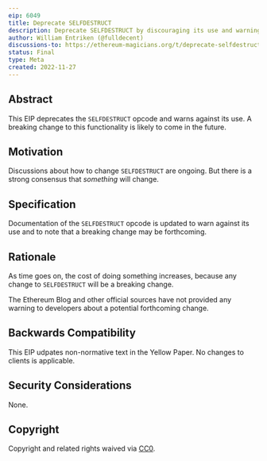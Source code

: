 ```yaml
---
eip: 6049
title: Deprecate SELFDESTRUCT
description: Deprecate SELFDESTRUCT by discouraging its use and warning about a potential future behavior change.
author: William Entriken (@fulldecent)
discussions-to: https://ethereum-magicians.org/t/deprecate-selfdestruct/11907
status: Final
type: Meta
created: 2022-11-27
---
```


## Abstract

This EIP deprecates the `SELFDESTRUCT` opcode and warns against its use. A breaking change to this functionality is likely to come in the future.

## Motivation

Discussions about how to change `SELFDESTRUCT` are ongoing. But there is a strong consensus that *something* will change.

## Specification

Documentation of the `SELFDESTRUCT` opcode is updated to warn against its use and to note that a breaking change may be forthcoming.

## Rationale

As time goes on, the cost of doing something increases, because any change to `SELFDESTRUCT` will be a breaking change.

The Ethereum Blog and other official sources have not provided any warning to developers about a potential forthcoming change.

## Backwards Compatibility

This EIP udpates non-normative text in the Yellow Paper. No changes to clients is applicable.

## Security Considerations

None.

## Copyright

Copyright and related rights waived via [CC0](../LICENSE.md).
